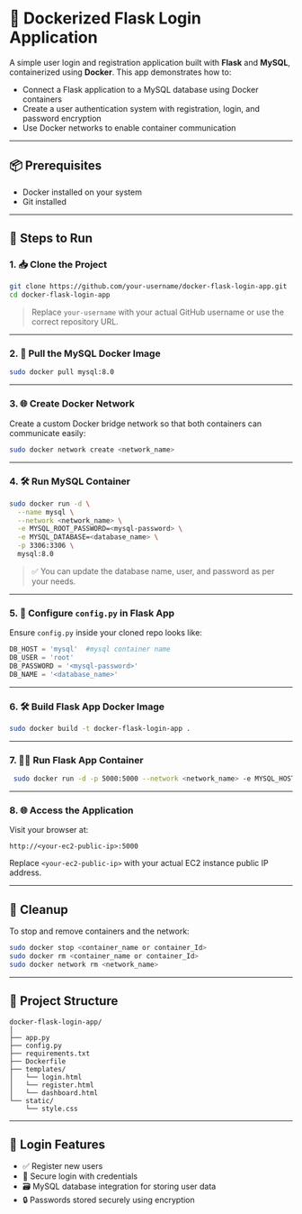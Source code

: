 # 🐳 Dockerized Flask Login Application

A simple user login and registration application built with **Flask** and **MySQL**, containerized using **Docker**. This app demonstrates how to:

- Connect a Flask application to a MySQL database using Docker containers
- Create a user authentication system with registration, login, and password encryption
- Use Docker networks to enable container communication

---

## 📦 Prerequisites

- Docker installed on your system
- Git installed

---

## 🚀 Steps to Run

### 1. 📥 Clone the Project

```bash
git clone https://github.com/your-username/docker-flask-login-app.git
cd docker-flask-login-app
````

> Replace `your-username` with your actual GitHub username or use the correct repository URL.

---

### 2. 🐬 Pull the MySQL Docker Image

```bash
sudo docker pull mysql:8.0
```

---

### 3. 🌐 Create Docker Network

Create a custom Docker bridge network so that both containers can communicate easily:

```bash
sudo docker network create <network_name>
```

---

### 4. 🛠️ Run MySQL Container

```bash
sudo docker run -d \
  --name mysql \
  --network <network_name> \
  -e MYSQL_ROOT_PASSWORD=<mysql-password> \
  -e MYSQL_DATABASE=<database_name> \
  -p 3306:3306 \
  mysql:8.0
```

> ✅ You can update the database name, user, and password as per your needs.

---

### 5. 🔧 Configure `config.py` in Flask App

Ensure `config.py` inside your cloned repo looks like:

```python
DB_HOST = 'mysql'  #mysql container name
DB_USER = 'root'
DB_PASSWORD = '<mysql-password>'
DB_NAME = '<database_name>'
```

---

### 6. 🛠️ Build Flask App Docker Image

```bash
sudo docker build -t docker-flask-login-app .
```

---

### 7. 🏃‍♂️ Run Flask App Container

```bash
 sudo docker run -d -p 5000:5000 --network <network_name> -e MYSQL_HOST=mysql -e MYSQL_USER=root -e MYSQL_PASSWORD=<mysql_password> -e MYSQL_DB=<database_name> docker-flask-login-app:latest
```

---

### 8. 🌐 Access the Application

Visit your browser at:

```
http://<your-ec2-public-ip>:5000
```

Replace `<your-ec2-public-ip>` with your actual EC2 instance public IP address.

---

## 🧹 Cleanup

To stop and remove containers and the network:

```bash
sudo docker stop <container_name or container_Id>
sudo docker rm <container_name or container_Id>
sudo docker network rm <network_name>
```

---

## 📁 Project Structure

```
docker-flask-login-app/
│
├── app.py
├── config.py
├── requirements.txt
├── Dockerfile
├── templates/
│   └── login.html
│   └── register.html
│   └── dashboard.html
└── static/
    └── style.css
```

---

## 🔐 Login Features

- ✅ Register new users  
- 🔐 Secure login with credentials  
- 🗃️ MySQL database integration for storing user data  
- 🔒 Passwords stored securely using encryption


